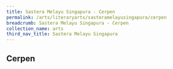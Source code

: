 ```yaml
---
title: Sastera Melayu Singapura - Cerpen
permalink: /arts/literaryarts/sasteramelayusingapura/cerpen
breadcrumb: Sastera Melayu Singapura - Cerpen
collection_name: arts
third_nav_title: Sastera Melayu Singapura
---
```


## **Cerpen**